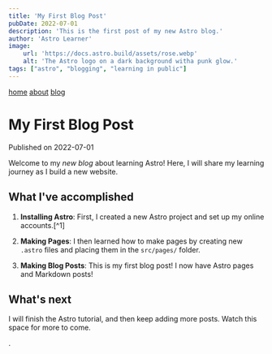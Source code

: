 ```yaml
---
title: 'My First Blog Post'
pubDate: 2022-07-01
description: 'This is the first post of my new Astro blog.'
author: 'Astro Learner'
image:
	url: 'https://docs.astro.build/assets/rose.webp'
	alt: 'The Astro logo on a dark background witha punk glow.'
tags: ["astro", "blogging", "learning in public"]
---
```


<a href="/">home</a>
<a href="/about/"> about</a>
<a href="/blog/"> blog </a>
# My First Blog Post

Published on 2022-07-01

Welcome to my _new blog_ about learning Astro! Here, I will share my learning journey as I build a new website.

## What I've accomplished

1. **Installing Astro**: First, I created a new Astro project and set up my online accounts.[^1]

2. **Making Pages**: I then learned how to make pages by creating new `.astro` files and placing them in the `src/pages/` folder.

3. **Making Blog Posts**: This is my first blog post! I now have Astro pages and Markdown posts!

## What's next

I will finish the Astro tutorial, and then keep adding more posts. Watch this space for more to come.


.
